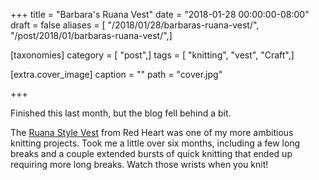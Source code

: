 +++
title = "Barbara's Ruana Vest"
date = "2018-01-28 00:00:00-08:00"
draft = false
aliases = [ "/2018/01/28/barbaras-ruana-vest/", "/post/2018/01/barbaras-ruana-vest/",]

[taxonomies]
category = [ "post",]
tags = [ "knitting", "vest", "Craft",]

[extra.cover_image]
caption = ""
path = "cover.jpg"

+++

Finished this last month, but the blog fell behind a bit.
<!--more-->

The [Ruana Style Vest][] from Red Heart was one of my more ambitious knitting projects. Took me a little over
six months, including a few long breaks and a couple extended bursts of quick knitting that ended up requiring
more long breaks. Watch those wrists when you knit!

[Ruana Style Vest]: http://www.redheart.com/free-patterns/ruana-style-vest
